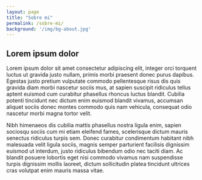 ```yaml
---
layout: page
title: "Sobre mi"
permalink: /sobre-mi/
background: '/img/bg-about.jpg'
---
```

## Lorem ipsum dolor
Lorem ipsum dolor sit amet consectetur adipiscing elit, integer orci torquent luctus ut gravida justo nullam, primis morbi praesent donec purus dapibus. Egestas justo pretium vulputate commodo pellentesque risus dis quis gravida diam morbi nascetur sociis mus, at sapien suscipit ridiculus tellus aptent euismod cum curabitur phasellus rhoncus luctus blandit. Cubilia potenti tincidunt nec dictum enim euismod blandit vivamus, accumsan aliquet sociis donec montes commodo quis nam vehicula, consequat odio nascetur morbi magna tortor velit.

Nibh himenaeos dis cubilia mattis phasellus nostra ligula enim, sapien sociosqu sociis cum mi etiam eleifend fames, scelerisque dictum mauris senectus ridiculus turpis sem. Donec curabitur condimentum habitant nibh malesuada velit ligula sociis, magnis semper parturient facilisis dignissim euismod ut interdum, justo ridiculus bibendum odio nec taciti diam. Ac blandit posuere lobortis eget nisi commodo vivamus nam suspendisse turpis dignissim mollis laoreet, dictum sollicitudin platea tincidunt ultrices cras volutpat enim mauris massa vitae.